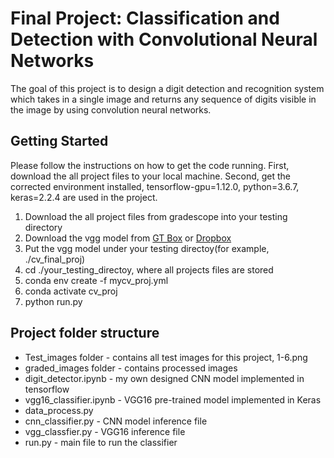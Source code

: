 # Final Project: Classification and Detection with Convolutional Neural Networks
The goal of this project is to design a digit detection and recognition system which takes in a single image and returns any sequence of digits visible in the image by using convolution neural networks.

## Getting Started
Please follow the instructions on how to get the code running.
First, download the all project files to your local machine.
Second, get the corrected environment installed, tensorflow-gpu=1.12.0, python=3.6.7, keras=2.2.4 are used in the project.


1. Download the all project files from gradescope into your testing directory
2. Download the vgg model from [GT Box](https://gatech.box.com/shared/static/z4jy5rit7bft4j047926mxf2m3wy14zr.h5) or [Dropbox](https://www.dropbox.com/s/ejeqtum3auqgp2k/vgg16_best_model.h5?dl=0)
3. Put the vgg model under your testing directoy(for example, ./cv_final_proj)
4. cd ./your_testing_directoy, where all projects files are stored
5. conda env create -f mycv_proj.yml
6. conda activate cv_proj
7. python run.py

## Project folder structure
* Test_images folder - contains all test images for this project, 1-6.png
* graded_images folder - contains processed images
* digit_detector.ipynb - my own designed CNN model implemented in tensorflow
* vgg16_classifier.ipynb - VGG16 pre-trained model implemented in Keras
* data_process.py
* cnn_classifier.py - CNN model inference file
* vgg_classfier.py - VGG16 inference file
* run.py - main file to run the classifier
